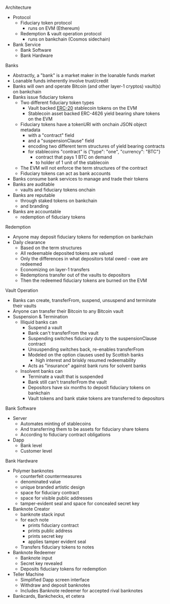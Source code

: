 Architecture

* Protocol
  * Fiduciary token protocol
    * runs on EVM (Ethereum)
  * Redemption & vault operation protocol
    * runs on bankchain (Cosmos sidechain)
* Bank Service
  * Bank Software
  * Bank Hardware

Banks
* Abstractly, a "bank" is a market maker in the loanable funds market
* Loanable funds inherently involve trust/credit
* Banks will own and operate Bitcoin (and other layer-1 cryptos) vault(s) on bankchain
* Banks issue fiduciary tokens
  * Two different fiduciary token types
    * Vault backed [ERC-20](https://ethereum.org/en/developers/docs/standards/tokens/erc-20/) stablecoin tokens on the EVM
    * Stablecoin asset backed ERC-4626 yield bearing share tokens on the EVM
  * Fiduciary tokens have a tokenURI with onchain JSON object metadata
    * with a "contract" field
    * and a "suspensionClause" field
    * encoding two different term structures of yield bearing contracts
    * for stablecoins "contract" is {"type": "one", "currency": "BTC"}
      - contract that pays 1 BTC on demand
      - to holder of 1 unit of the stablecoin
  * The EVM will not enforce the term structures of the contract
  * Fiduciary tokens can act as bank accounts
* Banks consume bank services to manage and trade their tokens
* Banks are auditable
  * vaults and fiduciary tokens onchain
* Banks are reputable
  * through staked tokens on bankchain
  * and branding
* Banks are accountable
  * redemption of fiduciary tokens

Redemption
* Anyone may deposit fiduciary tokens for redemption on bankchain
* Daily clearance
  * Based on the term structures
  * All redeemable deposited tokens are valued
  * Only the differences in what depositors total owed - owe are redeemed
  * Economizing on layer-1 transfers
  * Redemptions transfer out of the vaults to depositors
  * Then the redeemed fiduciary tokens are burned on the EVM

Vault Operation
* Banks can create, transferFrom, suspend, unsuspend and terminate their vaults
* Anyone can transfer their Bitcoin to any Bitcoin vault
* Suspension & Termination
  * Illiquid banks can
    * Suspend a vault
    * Bank can't transferFrom the vault
    * Suspending switches fiduciary duty to the suspensionClause contract
    * Unsuspending switches back, re-enables transferFrom
    * Modeled on the option clauses used by Scottish banks
      * high interest and briskly resumed redeemability
    * Acts as "insurance" against bank runs for solvent banks
  * Insolvent banks can
    * Terminate a vault that is suspended
    * Bank still can't transferFrom the vault
    * Depositors have six months to deposit fiduciary tokens on bankchain
    * Vault tokens and bank stake tokens are transferred to depositors

Bank Software
* Server
  * Automates minting of stablecoins
  * And transferring them to be assets for fiduciary share tokens
  * According to fiduciary contract obligations
* Dapp
  * Bank level
  * Customer level

Bank Hardware
* Polymer banknotes
  * counterfeit countermeasures
  * denominated value
  * unique branded artistic design
  * space for fiduciary contract
  * space for visible public addresses
  * tamper-evident seal and space for concealed secret key
* Banknote Creator
  * banknote stack input
  * for each note
    * prints fiduciary contract
    * prints public address
    * prints secret key
    * applies tamper evident seal
  * Transfers fiduciary tokens to notes
* Banknote Redeemer
  * Banknote input
  * Secret key revealed
  * Deposits fiduciary tokens for redemption
* Teller Machine
  * Simplified Dapp screen interface
  * Withdraw and deposit banknotes
  * Includes Banknote redeemer for accepted rival banknotes
* Bankcards, Bankchecks, et cetera
